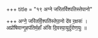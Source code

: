 +++
title = "१९ अग्ने जरितर्विश्पतिस्तेपानो"

+++
अग्ने॒ जरि॑तर्वि॒श्पति॑स्तेपा॒नो दे॑व र॒क्षसः॑ ।  
अप्रो॑षिवान्गृ॒हप॑तिर्म॒हाँ अ॑सि दि॒वस्पा॒युर्दु॑रोण॒युः ॥